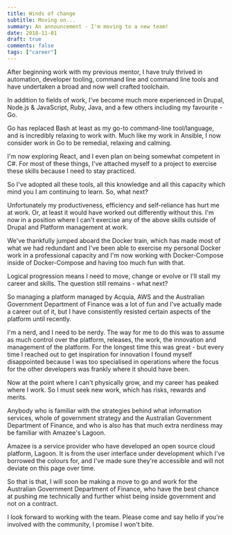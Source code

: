 ```yaml
---
title: Winds of change
subtitle: Moving on...
summary: An announcement - I'm moving to a new team!
date: 2018-11-01
draft: true
comments: false
tags: ["career"]
---
```


<style>
    .navbar-custom { background: #6fb3ff; border-color: #6fb3ff; }
    .navbar-custom .navbar-brand,
    .navbar-custom .nav li a { color: #1a1a1a; }
</style>

After beginning work with my previous mentor, I have truly thrived in automation, developer tooling, command line and command line tools and have undertaken a broad and now well crafted toolchain.

In addition to fields of work, I've become much more experienced in Drupal, Node.js & JavaScript, Ruby, Java, and a few others including my favourite - Go.

Go has replaced Bash at least as my go-to command-line tool/language, and is incredibly relaxing to work with. Much like my work in Ansible, I now consider work in Go to be remedial, relaxing and calming.

I'm now exploring React, and I even plan on being somewhat competent in C#. For most of these things, I've attached myself to a project to exercise these skills because I need to stay practiced.

So I've adopted all these tools, all this knowledge and all this capacity which mind you I am continuing to learn. So, what next?

Unfortunately my productiveness, efficiency and self-reliance has hurt me at work. Or, at least it would have worked out differently without this. I'm now in a position where I can't exercise any of the above skills outside of Drupal and Platform management at work.

We've thankfully jumped aboard the Docker train, which has made most of what we had redundant and I've been able to exercise my personal Docker work in a professional capacity and I'm now working with Docker-Compose inside of Docker-Compose and having too much fun with that.

Logical progression means I need to move, change or evolve or I'll stall my career and skills. The question still remains - what next?

So managing a platform managed by Acquia, AWS and the Australian Government Department of Finance was a lot of fun and I've actually made a career out of it, but I have consistently resisted certain aspects of the platform until recently.

I'm a nerd, and I need to be nerdy. The way for me to do this was to assume as much control over the platform, releases, the work, the innovation and management of the platform. For the longest time this was great - but every time I reached out to get inspiration for innovation I found myself disappointed because I was too specialised in operations where the focus for the other developers was frankly where it should have been.

Now at the point where I can't physically grow, and my career has peaked where I work. So I must seek new work, which has risks, rewards and merits.

Anybody who is familiar with the strategies behind what information services, whole of government strategy and the Australian Government Department of Finance, and who is also has that much extra nerdiness may be familiar with Amazee's Lagoon.

Amazee is a service provider who have developed an open source cloud platform, Lagoon. It is from the user interface under development which I've borrowed the colours for, and I've made sure they're accessible and will not deviate on this page over time.

So that is that, I will soon be making a move to go and work for the Australian Government Department of Finance, who have the best chance at pushing me technically and further whist being inside government and not on a contract.

I look forward to working with the team. Please come and say hello if you're involved with the community, I promise I won't bite.